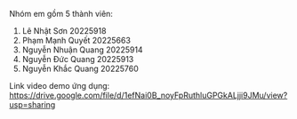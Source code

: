 Nhóm em gồm 5 thành viên:
1. Lê Nhật Sơn 20225918
2. Phạm Mạnh Quyết 20225663
3. Nguyễn Nhuận Quang 20225914
4. Nguyễn Đức Quang 20225913
5. Nguyễn Khắc Quang 20225760

Link video demo ứng dụng:
https://drive.google.com/file/d/1efNai0B_noyFpRuthluGPGkALjji9JMu/view?usp=sharing
